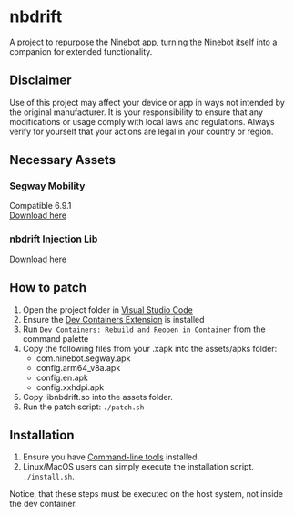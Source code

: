 # nbdrift
A project to repurpose the Ninebot app, turning the Ninebot itself into a companion for extended functionality.
## Disclaimer
Use of this project may affect your device or app in ways not intended by the original manufacturer. It is your responsibility to ensure that any modifications or usage comply with local laws and regulations. Always verify for yourself that your actions are legal in your country or region.
## Necessary Assets
### Segway Mobility
Compatible 6.9.1<br>
[Download here](https://apkpure.com/segway-ninebot/com.ninebot.segway/download/6.9.1)
### nbdrift Injection Lib
[Download here](https://drive.google.com/file/d/1c7P5YQv2bbzXvKQaadS49lG_w2wWM74S/view?usp=sharing](https://drive.google.com/drive/folders/1lKpRhx2mWYWAiIoIEPyJkhB75iPiTszy?usp=sharing))
## How to patch
1. Open the project folder in [Visual Studio Code](https://code.visualstudio.com/)
2. Ensure the [Dev Containers Extension](https://marketplace.visualstudio.com/items?itemName=ms-vscode-remote.remote-containers) is installed
3. Run `Dev Containers: Rebuild and Reopen in Container` from the command palette
4. Copy the following files from your .xapk into the assets/apks folder:
   - com.ninebot.segway.apk
   - config.arm64_v8a.apk
   - config.en.apk
   - config.xxhdpi.apk
6. Copy libnbdrift.so into the assets folder.
7. Run the patch script: `./patch.sh`
## Installation
1. Ensure you have [Command-line tools](https://developer.android.com/tools) installed.
2. Linux/MacOS users can simply execute the installation script. `./install.sh`.

Notice, that these steps must be executed on the host system, not inside the dev container.
